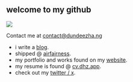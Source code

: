 ## welcome to my github
![](https://komarev.com/ghpvc/?username=dundeezhang)

Contact me at contact@dundeezha.ng

- i write a [blog](https://blog.dhz.app).
- shipped @ [airfairness](https://airfairness.com).
- my portfolio and works found on my [website](https://dundeezhang.com).
- my resume is found @ [cv.dhz.app](https://cv.dhz.app).
- check out my [twitter / x](https://x.com/dundeezhang).

<!--
[![Github Stats](https://github-readme-stats.vercel.app/api?username=dundeezhang&show_icons=true&show=reviews)](https://github.com/dundeezhang/github-readme-stats) ![Top Langs](https://github-readme-stats.vercel.app/api/top-langs/?username=dundeezhang&show_icons=true&layout=donut&hide=html,css)


-->

